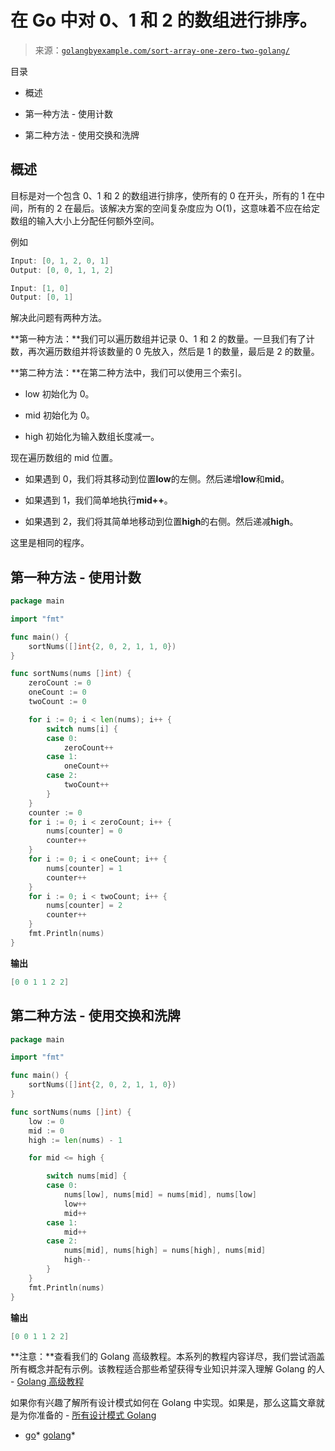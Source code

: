 <!--yml

分类：未分类

日期：2024-10-13 06:44:38

-->

# 在 Go 中对 0、1 和 2 的数组进行排序。

> 来源：[`golangbyexample.com/sort-array-one-zero-two-golang/`](https://golangbyexample.com/sort-array-one-zero-two-golang/)

目录

+   概述

+   第一种方法 - 使用计数

+   第二种方法 - 使用交换和洗牌

## **概述**

目标是对一个包含 0、1 和 2 的数组进行排序，使所有的 0 在开头，所有的 1 在中间，所有的 2 在最后。该解决方案的空间复杂度应为 O(1)，这意味着不应在给定数组的输入大小上分配任何额外空间。

例如

```go
Input: [0, 1, 2, 0, 1]
Output: [0, 0, 1, 1, 2]

Input: [1, 0]
Output: [0, 1]
```

解决此问题有两种方法。

**第一种方法：**我们可以遍历数组并记录 0、1 和 2 的数量。一旦我们有了计数，再次遍历数组并将该数量的 0 先放入，然后是 1 的数量，最后是 2 的数量。

**第二种方法：**在第二种方法中，我们可以使用三个索引。

+   low 初始化为 0。

+   mid 初始化为 0。

+   high 初始化为输入数组长度减一。

现在遍历数组的 mid 位置。

+   如果遇到 0，我们将其移动到位置**low**的左侧。然后递增**low**和**mid**。

+   如果遇到 1，我们简单地执行**mid++**。

+   如果遇到 2，我们将其简单地移动到位置**high**的右侧。然后递减**high**。

这里是相同的程序。

## **第一种方法 - 使用计数**

```go
package main

import "fmt"

func main() {
	sortNums([]int{2, 0, 2, 1, 1, 0})
}

func sortNums(nums []int) {
	zeroCount := 0
	oneCount := 0
	twoCount := 0

	for i := 0; i < len(nums); i++ {
		switch nums[i] {
		case 0:
			zeroCount++
		case 1:
			oneCount++
		case 2:
			twoCount++
		}
	}
	counter := 0
	for i := 0; i < zeroCount; i++ {
		nums[counter] = 0
		counter++
	}
	for i := 0; i < oneCount; i++ {
		nums[counter] = 1
		counter++
	}
	for i := 0; i < twoCount; i++ {
		nums[counter] = 2
		counter++
	}
	fmt.Println(nums)
}
```

**输出**

```go
[0 0 1 1 2 2]
```

## **第二种方法 - 使用交换和洗牌**

```go
package main

import "fmt"

func main() {
	sortNums([]int{2, 0, 2, 1, 1, 0})
}

func sortNums(nums []int) {
	low := 0
	mid := 0
	high := len(nums) - 1

	for mid <= high {

		switch nums[mid] {
		case 0:
			nums[low], nums[mid] = nums[mid], nums[low]
			low++
			mid++
		case 1:
			mid++
		case 2:
			nums[mid], nums[high] = nums[high], nums[mid]
			high--
		}
	}
	fmt.Println(nums)
}
```

**输出**

```go
[0 0 1 1 2 2]
```

**注意：**查看我们的 Golang 高级教程。本系列的教程内容详尽，我们尝试涵盖所有概念并配有示例。该教程适合那些希望获得专业知识并深入理解 Golang 的人 - [Golang 高级教程](https://golangbyexample.com/golang-comprehensive-tutorial/)

如果你有兴趣了解所有设计模式如何在 Golang 中实现。如果是，那么这篇文章就是为你准备的 - [所有设计模式 Golang](https://golangbyexample.com/all-design-patterns-golang/)

+   [go](https://golangbyexample.com/tag/go/)*   [golang](https://golangbyexample.com/tag/golang/)*

